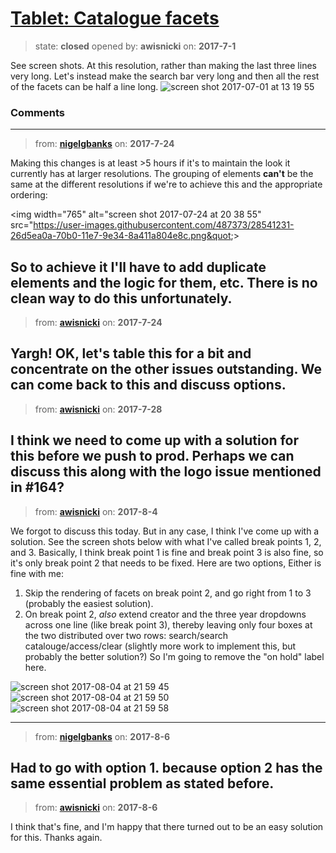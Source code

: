 # [Tablet: Catalogue facets](https://github.com/livingstoneonline/livingstoneonline/issues/180)

> state: **closed** opened by: **awisnicki** on: **2017-7-1**

See screen shots. At this resolution, rather than making the last three lines very long. Let&#x27;s instead make the search bar very long and then all the rest of the facets can be half a line long.
![screen shot 2017-07-01 at 13 19 55](https://user-images.githubusercontent.com/12518623/27764482-1aa327e6-5e60-11e7-88be-07fb64f22288.png)


### Comments

---
> from: [**nigelgbanks**](https://github.com/livingstoneonline/livingstoneonline/issues/180#issuecomment-317532424) on: **2017-7-24**

Making this changes is at least &gt;5 hours if it&#x27;s to maintain the look it currently has at larger resolutions. The grouping of elements **can&#x27;t** be the same at the different resolutions if we&#x27;re to achieve this and the appropriate ordering:

&lt;img width&#x3D;&quot;765&quot; alt&#x3D;&quot;screen shot 2017-07-24 at 20 38 55&quot; src&#x3D;&quot;https://user-images.githubusercontent.com/487373/28541231-26d5ea0a-70b0-11e7-9e34-8a411a804e8c.png&quot;&gt;

So to achieve it I&#x27;ll have to add duplicate elements and the logic for them, etc. There is no clean way to do this unfortunately.
---
> from: [**awisnicki**](https://github.com/livingstoneonline/livingstoneonline/issues/180#issuecomment-317583075) on: **2017-7-24**

Yargh! OK, let&#x27;s table this for a bit and concentrate on the other issues outstanding. We can come back to this and discuss options.
---
> from: [**awisnicki**](https://github.com/livingstoneonline/livingstoneonline/issues/180#issuecomment-318797195) on: **2017-7-28**

I think we need to come up with a solution for this before we push to prod. Perhaps we can discuss this along with the logo issue mentioned in #164?
---
> from: [**awisnicki**](https://github.com/livingstoneonline/livingstoneonline/issues/180#issuecomment-320391085) on: **2017-8-4**

We forgot to discuss this today. But in any case, I think I&#x27;ve come up with a solution. See the screen shots below with what I&#x27;ve called break points 1, 2, and 3. Basically, I think break point 1 is fine and break point 3 is also fine, so it&#x27;s only break point 2 that needs to be fixed. Here are two options, Either is fine with me:
1. Skip the rendering of facets on break point 2, and go right from 1 to 3 (probably the easiest solution).
2. On break point 2, *also* extend creator and the three year dropdowns across one line (like break point 3), thereby leaving only four boxes at the two distributed over two rows: search/search catalouge/access/clear (slightly more work to implement this, but probably the better solution?)
So I&#x27;m going to remove the &quot;on hold&quot; label here.

![screen shot 2017-08-04 at 21 59 45](https://user-images.githubusercontent.com/12518623/28992420-9a3eda8e-7960-11e7-9b88-1b4eb18a0feb.png)
![screen shot 2017-08-04 at 21 59 50](https://user-images.githubusercontent.com/12518623/28992421-9a3f1e90-7960-11e7-904e-4ee059371787.png)
![screen shot 2017-08-04 at 21 59 58](https://user-images.githubusercontent.com/12518623/28992419-9a3dcb94-7960-11e7-8d88-2368d37c4b82.png)



---
> from: [**nigelgbanks**](https://github.com/livingstoneonline/livingstoneonline/issues/180#issuecomment-320529071) on: **2017-8-6**

Had to go with option 1. because option 2 has the same essential problem as stated before.
---
> from: [**awisnicki**](https://github.com/livingstoneonline/livingstoneonline/issues/180#issuecomment-320532531) on: **2017-8-6**

I think that&#x27;s fine, and I&#x27;m happy that there turned out to be an easy solution for this. Thanks again.
